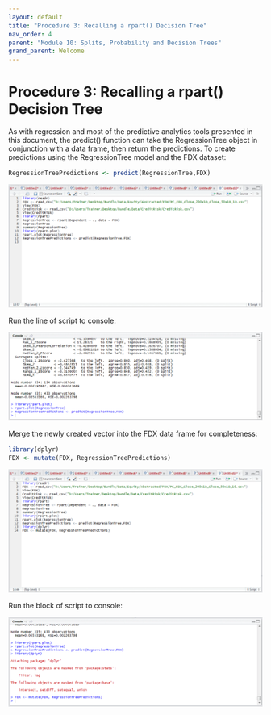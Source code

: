 ```yaml
---
layout: default
title: "Procedure 3: Recalling a rpart() Decision Tree"
nav_order: 4
parent: "Module 10: Splits, Probability and Decision Trees"
grand_parent: Welcome
---
```


# Procedure 3: Recalling a rpart() Decision Tree

As with regression and most of the predictive analytics tools presented in this document, the predict() function can take the RegressionTree object in conjunction with a data frame,  then return the predictions.  To create predictions using the RegressionTree model and the FDX dataset:

``` r
RegressionTreePredictions <- predict(RegressionTree,FDX)
```

![img.png](img.png)

Run the line of script to console:

![img_1.png](img_1.png)

Merge the newly created vector into the FDX data frame for completeness:

``` r
library(dplyr)
FDX <- mutate(FDX, RegressionTreePredictions)
```

![img_2.png](img_2.png)

Run the block of script to console:

![img_3.png](img_3.png)